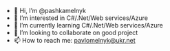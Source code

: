 - 👋 Hi, I’m @pashkamelnyk
- 👀 I’m interested in C#/.Net/Web services/Azure
- 🌱 I’m currently learning C#/.Net/Web services/Azure
- 💞️ I’m looking to collaborate on good project
- 📫 How to reach me: pavlomelnyk@ukr.net
